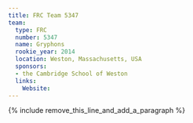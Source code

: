 ```yaml
---
title: FRC Team 5347
team:
  type: FRC
  number: 5347
  name: Gryphons
  rookie_year: 2014
  location: Weston, Massachusetts, USA
  sponsors:
  - the Cambridge School of Weston
  links:
    Website:
---
```


{% include remove_this_line_and_add_a_paragraph %}